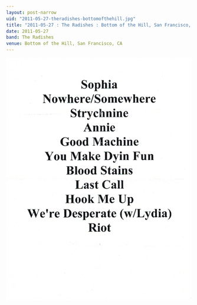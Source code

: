 ```yaml
---
layout: post-narrow
uid: "2011-05-27-theradishes-bottomofthehill.jpg"
title: "2011-05-27 : The Radishes : Bottom of the Hill, San Francisco, CA"
date: 2011-05-27
band: The Radishes
venue: Bottom of the Hill, San Francisco, CA
---
```


<div class="showcase">
  <img src="/img/2011/05/20110527-TheRadishes-BottomOfTheHill.jpg" alt="2011-05-27-theradishes-bottomofthehill.jpg">
</div>
